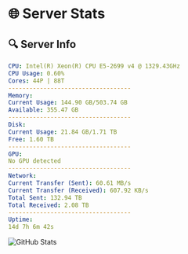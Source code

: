# 🌐 Server Stats
## 🔍 Server Info
```yaml
CPU: Intel(R) Xeon(R) CPU E5-2699 v4 @ 1329.43GHz
CPU Usage: 0.60%
Cores: 44P | 88T
-----------------------------------
Memory:
Current Usage: 144.90 GB/503.74 GB
Available: 355.47 GB
-----------------------------------
Disk:
Current Usage: 21.84 GB/1.71 TB
Free: 1.60 TB
-----------------------------------
GPU:
No GPU detected
-----------------------------------
Network:
Current Transfer (Sent): 60.61 MB/s
Current Transfer (Received): 607.92 KB/s
Total Sent: 132.94 TB
Total Received: 2.08 TB
-----------------------------------
Uptime:
14d 7h 6m 42s
```
![GitHub Stats](https://img.shields.io/badge/Updated-2025-02-22_05:50:00-blue)